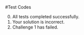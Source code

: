 #Test Codes

0. All tests completed successfully.
413. Your solution is incorrect.
22. Challenge 1 has failed.